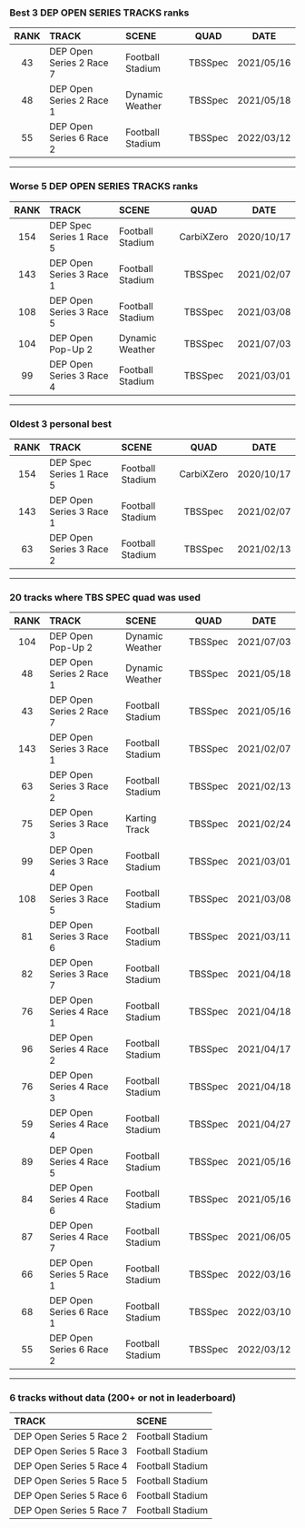### Best 3 DEP OPEN SERIES TRACKS ranks
|RANK|TRACK|SCENE|QUAD|DATE|
|:---:|:---|:---|:---:|:---:|
|43|DEP Open Series 2 Race 7|Football Stadium|TBSSpec|2021/05/16|
|48|DEP Open Series 2 Race 1|Dynamic Weather|TBSSpec|2021/05/18|
|55|DEP Open Series 6 Race 2|Football Stadium|TBSSpec|2022/03/12|
---
### Worse 5 DEP OPEN SERIES TRACKS ranks
|RANK|TRACK|SCENE|QUAD|DATE|
|:---:|:---|:---|:---:|:---:|
|154|DEP Spec Series 1 Race 5|Football Stadium|CarbiXZero|2020/10/17|
|143|DEP Open Series 3 Race 1|Football Stadium|TBSSpec|2021/02/07|
|108|DEP Open Series 3 Race 5|Football Stadium|TBSSpec|2021/03/08|
|104|DEP Open Pop-Up 2|Dynamic Weather|TBSSpec|2021/07/03|
|99|DEP Open Series 3 Race 4|Football Stadium|TBSSpec|2021/03/01|
---
### Oldest 3 personal best
|RANK|TRACK|SCENE|QUAD|DATE|
|:---:|:---|:---|:---:|:---:|
|154|DEP Spec Series 1 Race 5|Football Stadium|CarbiXZero|2020/10/17|
|143|DEP Open Series 3 Race 1|Football Stadium|TBSSpec|2021/02/07|
|63|DEP Open Series 3 Race 2|Football Stadium|TBSSpec|2021/02/13|
---
### 20 tracks where TBS SPEC quad was used
|RANK|TRACK|SCENE|QUAD|DATE|
|:---:|:---|:---|:---:|:---:|
|104|DEP Open Pop-Up 2|Dynamic Weather|TBSSpec|2021/07/03|
|48|DEP Open Series 2 Race 1|Dynamic Weather|TBSSpec|2021/05/18|
|43|DEP Open Series 2 Race 7|Football Stadium|TBSSpec|2021/05/16|
|143|DEP Open Series 3 Race 1|Football Stadium|TBSSpec|2021/02/07|
|63|DEP Open Series 3 Race 2|Football Stadium|TBSSpec|2021/02/13|
|75|DEP Open Series 3 Race 3|Karting Track|TBSSpec|2021/02/24|
|99|DEP Open Series 3 Race 4|Football Stadium|TBSSpec|2021/03/01|
|108|DEP Open Series 3 Race 5|Football Stadium|TBSSpec|2021/03/08|
|81|DEP Open Series 3 Race 6|Football Stadium|TBSSpec|2021/03/11|
|82|DEP Open Series 3 Race 7|Football Stadium|TBSSpec|2021/04/18|
|76|DEP Open Series 4 Race 1|Football Stadium|TBSSpec|2021/04/18|
|96|DEP Open Series 4 Race 2|Football Stadium|TBSSpec|2021/04/17|
|76|DEP Open Series 4 Race 3|Football Stadium|TBSSpec|2021/04/18|
|59|DEP Open Series 4 Race 4|Football Stadium|TBSSpec|2021/04/27|
|89|DEP Open Series 4 Race 5|Football Stadium|TBSSpec|2021/05/16|
|84|DEP Open Series 4 Race 6|Football Stadium|TBSSpec|2021/05/16|
|87|DEP Open Series 4 Race 7|Football Stadium|TBSSpec|2021/06/05|
|66|DEP Open Series 5 Race 1|Football Stadium|TBSSpec|2022/03/16|
|68|DEP Open Series 6 Race 1|Football Stadium|TBSSpec|2022/03/10|
|55|DEP Open Series 6 Race 2|Football Stadium|TBSSpec|2022/03/12|
---
### 6 tracks without data (200+ or not in leaderboard)
|TRACK|SCENE|
|:---|:---|
|DEP Open Series 5 Race 2|Football Stadium|
|DEP Open Series 5 Race 3|Football Stadium|
|DEP Open Series 5 Race 4|Football Stadium|
|DEP Open Series 5 Race 5|Football Stadium|
|DEP Open Series 5 Race 6|Football Stadium|
|DEP Open Series 5 Race 7|Football Stadium|
